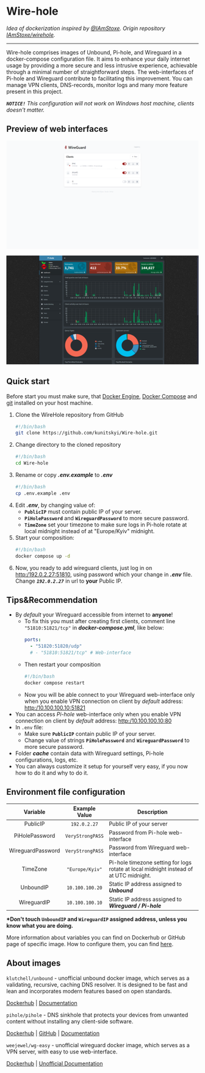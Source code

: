 # Wire-hole

*Idea of dockerization inspired by [@IAmStoxe](https://github.com/IAmStoxe). Origin repository [IAmStoxe/wirehole](https://github.com/IAmStoxe/wirehole).*

---

Wire-hole comprises images of Unbound, Pi-hole, and Wireguard in a docker-compose configuration file. It aims to enhance your daily internet usage by providing a more secure and less intrusive experience, achievable through a minimal number of straightforward steps. The web-interfaces of Pi-hole and Wireguard contribute to facilitating this improvement. You can manage VPN clients, DNS-records, monitor logs and many more feature present in this project.

*__`NOTICE!`__ This configuration will not work on Windows host machine, clients doesn't matter.* 

## Preview of web interfaces

![](meta/wg-ui_preview.png)

![](meta/pi-hole_preview.png)

## Quick start

Before start you must make sure, that [Docker Engine](https://docs.docker.com/engine/install/), [Docker Compose](https://docs.docker.com/compose/install/) and [git](https://git-scm.com/) installed on your host machine.

1. Clone the WireHole repository from GitHub
   ```bash
   #!/bin/bash
   git clone https://github.com/kunitskyi/Wire-hole.git
   ```
1. Change directory to the cloned repository
   ```bash
   #!/bin/bash
   cd Wire-hole
   ```
1. Rename or copy __*.env.example*__ to __*.env*__ 
   ```bash
   #!/bin/bash
   cp .env.example .env
   ```
1. Edit __*.env*__, by changing value of:
   - __`PublicIP`__ must contain public IP of your server.
   - __`PiHolePassword`__ and __`WireguardPassword`__ to more secure password.
   - __`TimeZone`__ set your timezone to make sure logs in Pi-hole rotate at local midnight instead of at "Europe/Kyiv" midnight.
1. Start your composition:
   ```bash
   #!/bin/bash
   docker compose up -d
   ```
1. Now, you ready to add wireguard clients, just log in on [http:/192.0.2.27:51810](http:/192.0.2.27:51810), using password which your change in __*.env*__ file. Change __*`192.0.2.27`*__ in url to __your__ Public IP.

## Tips&Recommendation

- By *default* your Wireguard accessible from internet to __anyone__!
  - To fix this you must after creating first clients, comment line `"51810:51821/tcp"` in __*docker-compose.yml*__, like below:
    ```yaml
    ports:
      - "51820:51820/udp"
      # - "51810:51821/tcp" # Web-interface
    ```
  - Then restart your composition
    ```bash
    #!/bin/bash
    docker compose restart
    ```
  - Now you will be able connect to your Wireguard web-interface only when you enable VPN connection on client by *default* address: [http:/10.100.100.10:51821](http:/10.100.100.10:51821)
- You can access *Pi-hole* web-interface only when you enable VPN connection on client by *default* address: [http:/10.100.100.10:80](http:/10.100.100.10:80)
- In `.env` file:
  - Make sure __`PublicIP`__ contain public IP of your server.
  - Change value of strings __`PiHolePassword`__ and __`WireguardPassword`__ to more secure password.
- Folder __*cache*__ contain data with Wireguard settings, Pi-hole configurations, logs, etc.
- You can always customize it setup for yourself very easy, if you now how to do it and why to do it.

## Environment file configuration

| Variable | Example Value | Description |
| :---: | :---: | --- |
| PublicIP | `192.0.2.27` |  Public IP of your server |
| PiHolePassword | `VeryStrongPASS` | Password from Pi-hole web-interface |
| WireguardPassword | `VeryStrongPASS` | Password from Wireguard web-interface |
| TimeZone | `"Europe/Kyiv"` | Pi-hole timezone setting for logs rotate at local midnight instead of at UTC midnight.|
| UnboundIP | `10.100.100.20` | Static IP address assigned to __*Unbound*__
| WireguardIP | `10.100.100.10` |  Static IP address assigned to __*Wireguard / Pi-hole*__

__*Don't touch `UnboundIP` and `WireguardIP` assigned address, unless you know what you are doing.__

More information about variables you can find on Dockerhub or GitHub page of specific image. How to configure them, you can find [here](https://docs.docker.com/compose/environment-variables/).

<!-- ## Scheme

*Image below contain visualisation of default configuration* -->

## About images

 `klutchell/unbound` - unofficial unbound docker image, which serves as a validating, recursive, caching DNS resolver. It is designed to be fast and lean and incorporates modern features based on open standards.

  [Dockerhub](https://hub.docker.com/r/klutchell/unbound) | [Documentation](https://unbound.docs.nlnetlabs.nl/en/latest/)

 `pihole/pihole` - DNS sinkhole that protects your devices from unwanted content without installing any client-side software. 
 
 [Dockerhub](https://hub.docker.com/r/pihole/pihole) | [GitHub](https://github.com/pi-hole/docker-pi-hole/tree/master) | [Documentation](https://docs.pi-hole.net/)

 `weejewel/wg-easy` - unofficial wireguard docker image, which serves as a VPN server, with easy to use web-interface. 
 
 [Dockerhub](https://hub.docker.com/r/weejewel/wg-easy) | [Unofficial Documentation](https://github.com/pirate/wireguard-docs)

